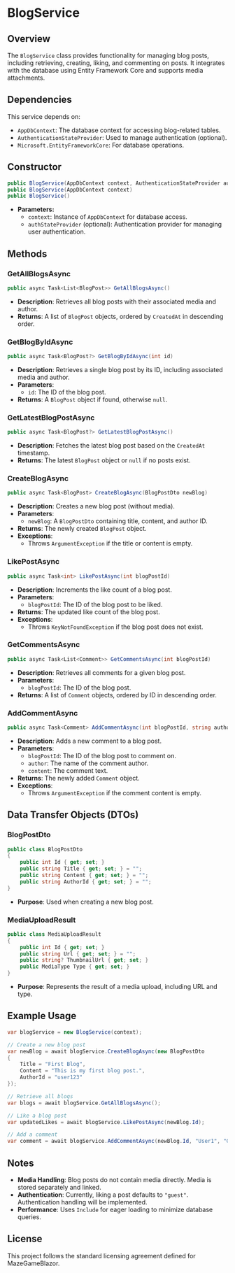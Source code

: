 # BlogService

## Overview
The `BlogService` class provides functionality for managing blog posts, including retrieving, creating, liking, and commenting on posts. It integrates with the database using Entity Framework Core and supports media attachments.

## Dependencies
This service depends on:
- `AppDbContext`: The database context for accessing blog-related tables.
- `AuthenticationStateProvider`: Used to manage authentication (optional).
- `Microsoft.EntityFrameworkCore`: For database operations.

## Constructor

```csharp
public BlogService(AppDbContext context, AuthenticationStateProvider authStateProvider)
public BlogService(AppDbContext context)
public BlogService()
```
- **Parameters:**
  - `context`: Instance of `AppDbContext` for database access.
  - `authStateProvider` (optional): Authentication provider for managing user authentication.

## Methods

### GetAllBlogsAsync

```csharp
public async Task<List<BlogPost>> GetAllBlogsAsync()
```
- **Description**: Retrieves all blog posts with their associated media and author.
- **Returns**: A list of `BlogPost` objects, ordered by `CreatedAt` in descending order.

### GetBlogByIdAsync

```csharp
public async Task<BlogPost?> GetBlogByIdAsync(int id)
```
- **Description**: Retrieves a single blog post by its ID, including associated media and author.
- **Parameters**:
  - `id`: The ID of the blog post.
- **Returns**: A `BlogPost` object if found, otherwise `null`.

### GetLatestBlogPostAsync

```csharp
public async Task<BlogPost?> GetLatestBlogPostAsync()
```
- **Description**: Fetches the latest blog post based on the `CreatedAt` timestamp.
- **Returns**: The latest `BlogPost` object or `null` if no posts exist.

### CreateBlogAsync

```csharp
public async Task<BlogPost> CreateBlogAsync(BlogPostDto newBlog)
```
- **Description**: Creates a new blog post (without media).
- **Parameters**:
  - `newBlog`: A `BlogPostDto` containing title, content, and author ID.
- **Returns**: The newly created `BlogPost` object.
- **Exceptions**:
  - Throws `ArgumentException` if the title or content is empty.

### LikePostAsync

```csharp
public async Task<int> LikePostAsync(int blogPostId)
```
- **Description**: Increments the like count of a blog post.
- **Parameters**:
  - `blogPostId`: The ID of the blog post to be liked.
- **Returns**: The updated like count of the blog post.
- **Exceptions**:
  - Throws `KeyNotFoundException` if the blog post does not exist.

### GetCommentsAsync

```csharp
public async Task<List<Comment>> GetCommentsAsync(int blogPostId)
```
- **Description**: Retrieves all comments for a given blog post.
- **Parameters**:
  - `blogPostId`: The ID of the blog post.
- **Returns**: A list of `Comment` objects, ordered by ID in descending order.

### AddCommentAsync

```csharp
public async Task<Comment> AddCommentAsync(int blogPostId, string author, string content)
```
- **Description**: Adds a new comment to a blog post.
- **Parameters**:
  - `blogPostId`: The ID of the blog post to comment on.
  - `author`: The name of the comment author.
  - `content`: The comment text.
- **Returns**: The newly added `Comment` object.
- **Exceptions**:
  - Throws `ArgumentException` if the comment content is empty.

## Data Transfer Objects (DTOs)

### BlogPostDto

```csharp
public class BlogPostDto
{
    public int Id { get; set; }
    public string Title { get; set; } = "";
    public string Content { get; set; } = "";
    public string AuthorId { get; set; } = "";
}
```
- **Purpose**: Used when creating a new blog post.

### MediaUploadResult

```csharp
public class MediaUploadResult
{
    public int Id { get; set; }
    public string Url { get; set; } = "";
    public string? ThumbnailUrl { get; set; }
    public MediaType Type { get; set; }
}
```
- **Purpose**: Represents the result of a media upload, including URL and type.

## Example Usage

```csharp
var blogService = new BlogService(context);

// Create a new blog post
var newBlog = await blogService.CreateBlogAsync(new BlogPostDto 
{
    Title = "First Blog",
    Content = "This is my first blog post.",
    AuthorId = "user123"
});

// Retrieve all blogs
var blogs = await blogService.GetAllBlogsAsync();

// Like a blog post
var updatedLikes = await blogService.LikePostAsync(newBlog.Id);

// Add a comment
var comment = await blogService.AddCommentAsync(newBlog.Id, "User1", "Great post!");
```

## Notes
- **Media Handling**: Blog posts do not contain media directly. Media is stored separately and linked.
- **Authentication**: Currently, liking a post defaults to `"guest"`. Authentication handling will be implemented.
- **Performance**: Uses `Include` for eager loading to minimize database queries.

## License
This project follows the standard licensing agreement defined for MazeGameBlazor.
